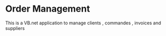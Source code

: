 # Order Management

This is a VB.net application to manage clients , commandes , invoices and suppliers 

